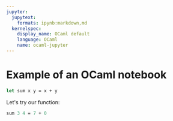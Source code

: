 ```yaml
---
jupyter:
  jupytext:
    formats: ipynb:markdown,md
  kernelspec:
    display_name: OCaml default
    language: OCaml
    name: ocaml-jupyter
---
```


# Example of an OCaml notebook

```ocaml
let sum x y = x + y
```

Let's try our function:

```ocaml
sum 3 4 = 7 + 0
```

